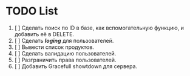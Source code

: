 # TODO List

1. [ ] Сделать поиск по ID в базе, как вспомогательную функцию, и добавить её в DELETE.
2. [ ] Сделать ***loging*** для пользователей.
3. [ ] Вывести список продуктов.
4. [ ] Сделать валидацию пользователей.
5. [ ] Разграничить права пользователей.
6. [ ] Добавить Gracefull showtdown для сервера.
